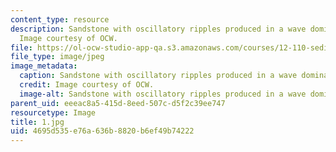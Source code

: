 ```yaml
---
content_type: resource
description: Sandstone with oscillatory ripples produced in a wave dominated system.
  Image courtesy of OCW.
file: https://ol-ocw-studio-app-qa.s3.amazonaws.com/courses/12-110-sedimentary-geology-fall-2004/4695d535e76a636b8820b6ef49b74222_1.jpg
file_type: image/jpeg
image_metadata:
  caption: Sandstone with oscillatory ripples produced in a wave dominated system.
  credit: Image courtesy of OCW.
  image-alt: Sandstone with oscillatory ripples produced in a wave dominated system.
parent_uid: eeeac8a5-415d-8eed-507c-d5f2c39ee747
resourcetype: Image
title: 1.jpg
uid: 4695d535-e76a-636b-8820-b6ef49b74222
---
```

